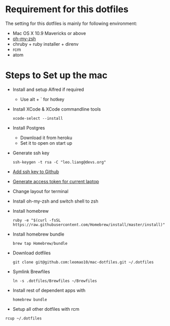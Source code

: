 # Requirement for this dotfiles

The setting for this dotfiles is mainly for following environment:

- Mac OS X 10.9 Mavericks or above
- [oh-my-zsh](https://github.com/robbyrussell/oh-my-zsh)
- chruby + ruby installer + direnv
- rcm
- atom

# Steps to Set up the mac
- Install and setup Alfred if required
	- Use alt + ` for hotkey

- Install XCode & XCode commandline tools

	```
	xcode-select --install
	```

- Install Postgres
	- Download it from heroku
	- Set it to open on start up

- Generate ssh key

	```
	ssh-keygen -t rsa -C "leo.liang@devs.org"
	```

- [Add ssh key to Github](https://help.github.com/articles/adding-a-new-ssh-key-to-your-github-account/)

- [Generate access token for current laptop](https://help.github.com/articles/authorizing-a-personal-access-token-for-use-with-a-saml-single-sign-on-organization/)

- Change layout for terminal

- Install oh-my-zsh and switch shell to zsh

- Install homebrew

	```
	ruby -e "$(curl -fsSL https://raw.githubusercontent.com/Homebrew/install/master/install)"
	```

- Install homebrew bundle

	```
	brew tap Homebrew/bundle
	```

- Download dotfiles

	```
	git clone git@github.com:leomao10/mac-dotfiles.git ~/.dotfiles
	```

- Symlink Brewfiles
	```
	ln -s .dotfiles/Brewfiles ~/Brewfiles
	```

- Install rest of dependent apps with

	```
	homebrew bundle
	```

- Setup all other dotfiles with rcm
```
rcup ~/.dotfiles
```
